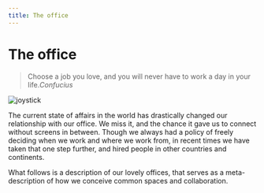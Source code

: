 ```yaml
---
title: The office
---
```

# The office

> Choose a job you love, and you will never have to work a day in your life.<cite>Confucius</cite>

![joystick](/images/joystick.svg)

The current state of affairs in the world has drastically changed our relationship with our office. We miss it, and the chance it gave us to connect without screens in between. Though we always had a policy of freely deciding when we work and where we work from, in recent times we have taken that one step further, and hired people in other countries and continents.

What follows is a description of our lovely offices, that serves as a meta-description of how we conceive common spaces and collaboration.